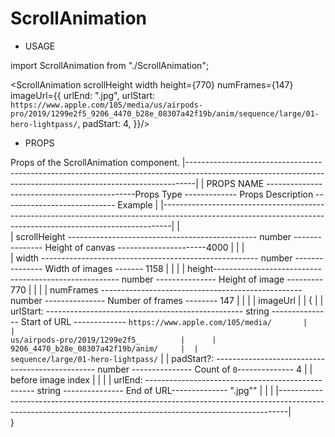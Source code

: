 # ScrollAnimation

* USAGE

import ScrollAnimation from "./ScrollAnimation";

<ScrollAnimation
      scrollHeight
      width
      height={770}
      numFrames={147}
      imageUrl={{
        urlEnd: ".jpg",
        urlStart: `https://www.apple.com/105/media/us/airpods-pro/2019/1299e2f5_9206_4470_b28e_08307a42f19b/anim/sequence/large/01-hero-lightpass/`,
        padStart: 4,
      }}/>


* PROPS

Props of the ScrollAnimation component.
|--------------------------------------------------------------------------------------------------------------------------------------------------------------|
|      PROPS NAME   ---------------------------------------------Props Type ------------- Props Description ---------------------------- Example                                                                                                                                             |
|--------------------------------------------------------------------------------------------------------------------------------------------------------------|                                                                                                                                                              |                                                                             
|     scrollHeight ----------------------------------------------- number --------------- Height of canvas ----------------------4000                          |
|                                                                                                                                                              |  
|      width ------------------------------------------------------ number --------------- Width of images  -------              1158                          |
|                                                                                                                                                              | 
|      height------------------------------------------------------ number --------------- Height of image ---------              770                          | 
|                                                                                                                                                              |
|      numFrames -------------------------------------------------- number --------------- Number of frames --------              147                         |
|                                                                                                                                                              | 
|      imageUrl                                                                                                                                                | 
|      {                                                                                                                                                       | 
|        urlStart: ------------------------------------------------- string --------------- Start of URL ------------- `https://www.apple.com/105/media/       |   
|                                                                                                                        us/airpods-pro/2019/1299e2f5_         |     
|                                                                                                                        9206_4470_b28e_08307a42f19b/anim/     | 
|                                                                                                                        sequence/large/01-hero-lightpass/`    | 
|        padStart?: ------------------------------------------------ number --------------- Count of `0`-------------- 4                                       | 
|                                                                                            before image index                                                | 
|                                                                                                                                                              |
|        urlEnd:  -------------------------------------------------- string --------------- End of URL-------------- ".jpg""                                   | 
|                                                                                                                                                              | 
|--------------------------------------------------------------------------------------------------------------------------------------------------------------|       
       }
